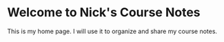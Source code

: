 # Welcome to Nick's Course Notes

This is my home page. I will use it to organize and share my course notes.

